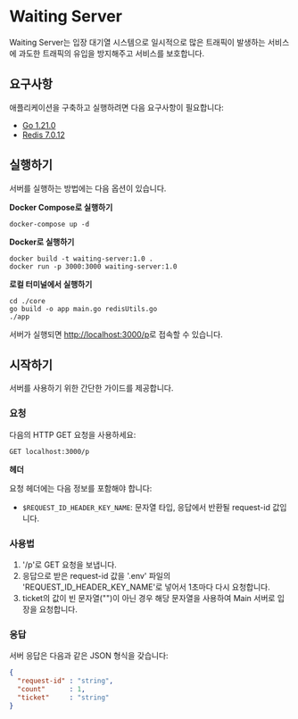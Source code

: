 # Waiting Server

Waiting Server는 입장 대기열 시스템으로 일시적으로 많은 트래픽이 발생하는 서비스에 과도한 트래픽의 유입을 방지해주고 서비스를 보호합니다.

## 요구사항

애플리케이션을 구축하고 실행하려면 다음 요구사항이 필요합니다:
- [Go 1.21.0](https://go.dev/dl) 
- [Redis 7.0.12](https://redis.io)

## 실행하기

서버를 실행하는 방법에는 다음 옵션이 있습니다.

**Docker Compose로 실행하기**

```shell
docker-compose up -d
```

**Docker로 실행하기**

```shell
docker build -t waiting-server:1.0 .
docker run -p 3000:3000 waiting-server:1.0
```

**로컬 터미널에서 실행하기**
```shell
cd ./core
go build -o app main.go redisUtils.go
./app
```

서버가 실행되면 [http://localhost:3000/p](http://localhost:3000/p)로 접속할 수 있습니다.

## 시작하기

서버를 사용하기 위한 간단한 가이드를 제공합니다.

### 요청

다음의 HTTP GET 요청을 사용하세요:

```http
GET localhost:3000/p
```

**헤더**

요청 헤더에는 다음 정보를 포함해야 합니다:

- `$REQUEST_ID_HEADER_KEY_NAME`: 문자열 타입, 응답에서 반환될 request-id 값입니다.

### 사용법

1. '/p'로 GET 요청을 보냅니다.
2. 응답으로 받은 request-id 값을 '.env' 파일의 'REQUEST_ID_HEADER_KEY_NAME'로 넣어서 1초마다 다시 요청합니다.
3. ticket의 값이 빈 문자열("")이 아닌 경우 해당 문자열을 사용하여 Main 서버로 입장을 요청합니다.

### 응답

서버 응답은 다음과 같은 JSON 형식을 갖습니다:
```json
{
  "request-id" : "string",
  "count"      : 1,
  "ticket"     : "string"
}
```
